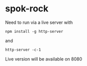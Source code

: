 # spok-rock

Need to run via a live server with

```
npm install -g http-server
```

and

```
http-server -c-1
```

Live version will be available on 8080
